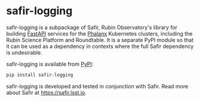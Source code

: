 # safir-logging

safir-logging is a subpackage of Safir, Rubin Observatory's library for building [FastAPI](https://fastapi.tiangolo.com/) services for the [Phalanx](https://phalanx.lsst.io) Kubernetes clusters, including the Rubin Science Platform and Roundtable.
It is a separate PyPI module so that it can be used as a dependency in contexts where the full Safir dependency is undesirable.

safir-logging is available from [PyPI](https://pypi.org/project/safir-logging/):

```sh
pip install safir-logging
```

safir-logging is developed and tested in conjunction with Safir.
Read more about Safir at https://safir.lsst.io.
